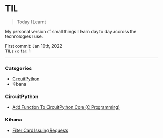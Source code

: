# TIL
> Today I Learnt

My personal version of small things I learn day to day accross the technologies I use.

First commit: Jan 10th, 2022  
TILs so far: 1

---

### Categories

- [CircuitPython](#circuitpython)
- [Kibana](#kibana)

### CircuitPython

- [Add Function To CircuitPython Core (C Programming)](circuitpython/add-function-to-circuitpython-core-c-programming.md)

### Kibana

- [Filter Card Issuing Requests](kibana/filter-card-issuing-requests.md)
